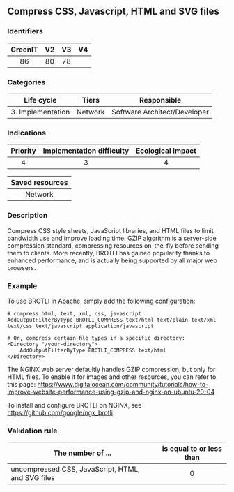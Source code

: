 ## Compress CSS, Javascript, HTML and SVG files

### Identifiers

| GreenIT |  V2  |  V3  |  V4  |
|:-------:|:----:|:----:|:----:|
|   86   |  80 | 78  |      |

### Categories

| Life cycle |  Tiers  |  Responsible  |
|:---------:|:----:|:----:|
| 3. Implementation | Network | Software Architect/Developer |

### Indications

| Priority |      Implementation difficulty       |  Ecological impact    |
|:-------------------:|:-------------------------:|:---------------------:|
| 4 | 3 | 4 |

|Saved resources                                    |
|:----------------------------------------------------------:|
| Network  |

### Description

Compress CSS style sheets, JavaScript libraries, and HTML files to limit bandwidth use and improve loading time.
GZIP algorithm is a server-side compression standard, compressing resources on-the-fly before sending them to clients.
More recently, BROTLI has gained popularity thanks to enhanced performance, and is actually being supported by all major web browsers.

### Example

To use BROTLI in Apache, simply add the following configuration:

```
# compress html, text, xml, css, javascript
AddOutputFilterByType BROTLI_COMPRESS text/html text/plain text/xml text/css text/javascript application/javascript

# Or, compress certain ﬁle types in a specific directory:
<Directory "/your-directory">
    AddOutputFilterByType BROTLI_COMPRESS text/html
</Directory>
```

The NGINX web server defaultly handles GZIP compression, but only for HTML files.
To enable it for images and other resources, you can refer to this page: https://www.digitalocean.com/community/tutorials/how-to-improve-website-performance-using-gzip-and-nginx-on-ubuntu-20-04

To install and configure BROTLI on NGINX, see https://github.com/google/ngx_brotli.
### Validation rule

| The number of ...     | is equal to or less than   |  
|-------------------|:-------------------------:|
| uncompressed CSS, JavaScript, HTML, and SVG files  |  0 |
